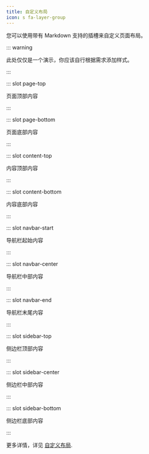 ```yaml
---
title: 自定义布局
icon: s fa-layer-group
---
```


您可以使用带有 Markdown 支持的插槽来自定义页面布局。

::: warning

此处仅仅是一个演示，你应该自行根据需求添加样式。

:::

::: slot page-top

页面顶部内容

:::

::: slot page-bottom

页面底部内容

:::

::: slot content-top

内容顶部内容

:::

::: slot content-bottom

内容底部内容

:::

::: slot navbar-start

导航栏起始内容

:::

::: slot navbar-center

导航栏中部内容

:::

::: slot navbar-end

导航栏末尾内容

:::

::: slot sidebar-top

侧边栏顶部内容

:::

::: slot sidebar-center

侧边栏中部内容

:::

::: slot sidebar-bottom

侧边栏底部内容

:::

更多详情，详见 [自定义布局](https://vuepress-theme-hope.github.io/zh/guide/layout/custom/).
